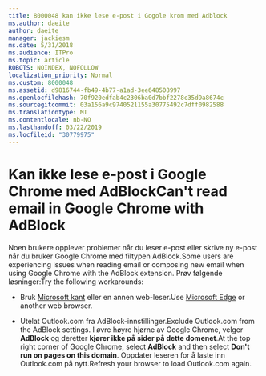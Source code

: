 ```yaml
---
title: 8000048 kan ikke lese e-post i Gogole krom med Adblock
ms.author: daeite
author: daeite
manager: jackiesm
ms.date: 5/31/2018
ms.audience: ITPro
ms.topic: article
ROBOTS: NOINDEX, NOFOLLOW
localization_priority: Normal
ms.custom: 8000048
ms.assetid: d9816744-fb49-4b77-a1ad-3ee648508997
ms.openlocfilehash: 70f920edfab4c2306ba0d7bbf2278c35d9a8674c
ms.sourcegitcommit: 03a156a9c9740521155a30775492c7dff0982588
ms.translationtype: MT
ms.contentlocale: nb-NO
ms.lasthandoff: 03/22/2019
ms.locfileid: "30779975"
---
```

# <a name="cant-read-email-in-google-chrome-with-adblock"></a><span data-ttu-id="748c6-102">Kan ikke lese e-post i Google Chrome med AdBlock</span><span class="sxs-lookup"><span data-stu-id="748c6-102">Can't read email in Google Chrome with AdBlock</span></span>

<span data-ttu-id="748c6-103">Noen brukere opplever problemer når du leser e-post eller skrive ny e-post når du bruker Google Chrome med filtypen AdBlock.</span><span class="sxs-lookup"><span data-stu-id="748c6-103">Some users are experiencing issues when reading email or composing new email when using Google Chrome with the AdBlock extension.</span></span> <span data-ttu-id="748c6-104">Prøv følgende løsninger:</span><span class="sxs-lookup"><span data-stu-id="748c6-104">Try the following workarounds:</span></span>
  
- <span data-ttu-id="748c6-105">Bruk [Microsoft kant](https://go.microsoft.com/fwlink/p/?linkid=2001503&amp;clcid=0x409) eller en annen web-leser.</span><span class="sxs-lookup"><span data-stu-id="748c6-105">Use [Microsoft Edge](https://go.microsoft.com/fwlink/p/?linkid=2001503&amp;clcid=0x409) or another web browser.</span></span> 
    
- <span data-ttu-id="748c6-106">Utelat Outlook.com fra AdBlock-innstillinger.</span><span class="sxs-lookup"><span data-stu-id="748c6-106">Exclude Outlook.com from the AdBlock settings.</span></span> <span data-ttu-id="748c6-107">I øvre høyre hjørne av Google Chrome, velger **AdBlock** og deretter **kjører ikke på sider på dette domenet**.</span><span class="sxs-lookup"><span data-stu-id="748c6-107">At the top right corner of Google Chrome, select **AdBlock** and then select **Don't run on pages on this domain**.</span></span> <span data-ttu-id="748c6-108">Oppdater leseren for å laste inn Outlook.com på nytt.</span><span class="sxs-lookup"><span data-stu-id="748c6-108">Refresh your browser to load Outlook.com again.</span></span> 
    

